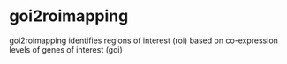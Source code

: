# goi2roimapping
goi2roimapping identifies regions of interest (roi) based on co-expression levels of genes of interest (goi)
